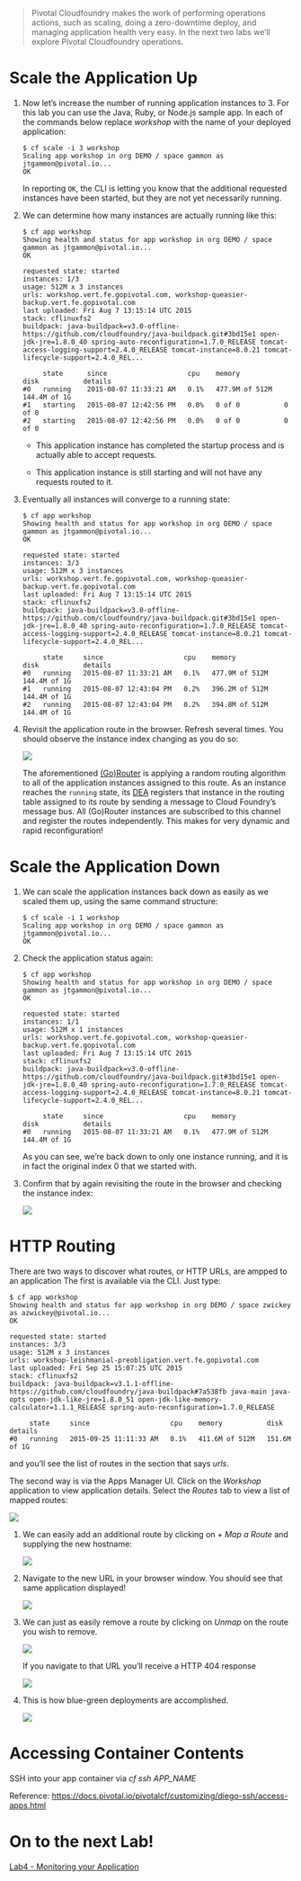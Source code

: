 > Pivotal Cloudfoundry makes the work of performing operations actions,
> such as scaling, doing a zero-downtime deploy, and managing
> application health very easy. In the next two labs we’ll explore
> Pivotal Cloudfoundry operations.

Scale the Application Up
========================

1.  Now let’s increase the number of running application instances to 3.
    For this lab you can use the Java, Ruby, or Node.js sample app. In
    each of the commands below replace *workshop* with the name of your
    deployed application:

        $ cf scale -i 3 workshop
        Scaling app workshop in org DEMO / space gammon as jtgammon@pivotal.io...
        OK

    In reporting `OK`, the CLI is letting you know that the additional
    requested instances have been started, but they are not yet
    necessarily running.

2.  We can determine how many instances are actually running like this:

        $ cf app workshop
        Showing health and status for app workshop in org DEMO / space gammon as jtgammon@pivotal.io...
        OK

        requested state: started
        instances: 1/3
        usage: 512M x 3 instances
        urls: workshop.vert.fe.gopivotal.com, workshop-queasier-backup.vert.fe.gopivotal.com
        last uploaded: Fri Aug 7 13:15:14 UTC 2015
        stack: cflinuxfs2
        buildpack: java-buildpack=v3.0-offline-https://github.com/cloudfoundry/java-buildpack.git#3bd15e1 open-jdk-jre=1.8.0_40 spring-auto-reconfiguration=1.7.0_RELEASE tomcat-access-logging-support=2.4.0_RELEASE tomcat-instance=8.0.21 tomcat-lifecycle-support=2.4.0_REL...

             state      since                    cpu    memory           disk           details
        #0   running    2015-08-07 11:33:21 AM   0.1%   477.9M of 512M   144.4M of 1G  
        #1   starting   2015-08-07 12:42:56 PM   0.0%   0 of 0           0 of 0  
        #2   starting   2015-08-07 12:42:56 PM   0.0%   0 of 0           0 of 0

    -   This application instance has completed the startup process and
        is actually able to accept requests.

    -   This application instance is still starting and will not have
        any requests routed to it.

3.  Eventually all instances will converge to a running state:

        $ cf app workshop
        Showing health and status for app workshop in org DEMO / space gammon as jtgammon@pivotal.io...
        OK

        requested state: started
        instances: 3/3
        usage: 512M x 3 instances
        urls: workshop.vert.fe.gopivotal.com, workshop-queasier-backup.vert.fe.gopivotal.com
        last uploaded: Fri Aug 7 13:15:14 UTC 2015
        stack: cflinuxfs2
        buildpack: java-buildpack=v3.0-offline-https://github.com/cloudfoundry/java-buildpack.git#3bd15e1 open-jdk-jre=1.8.0_40 spring-auto-reconfiguration=1.7.0_RELEASE tomcat-access-logging-support=2.4.0_RELEASE tomcat-instance=8.0.21 tomcat-lifecycle-support=2.4.0_REL...

             state     since                    cpu    memory           disk           details
        #0   running   2015-08-07 11:33:21 AM   0.1%   477.9M of 512M   144.4M of 1G
        #1   running   2015-08-07 12:43:04 PM   0.2%   396.2M of 512M   144.4M of 1G
        #2   running   2015-08-07 12:43:04 PM   0.2%   394.8M of 512M   144.4M of 1G

4.  Revisit the application route in the browser. Refresh several times.
    You should observe the instance index changing as you do so:

    ![](lab.png)

    The aforementioned
    [(Go)Router](http://docs.cloudfoundry.org/concepts/architecture/router.html)
    is applying a random routing algorithm to all of the application
    instances assigned to this route. As an instance reaches the
    `running` state, its
    [DEA](http://docs.cloudfoundry.org/concepts/architecture/execution-agent.html)
    registers that instance in the routing table assigned to its route
    by sending a message to Cloud Foundry’s message bus. All (Go)Router
    instances are subscribed to this channel and register the routes
    independently. This makes for very dynamic and rapid
    reconfiguration!

Scale the Application Down
==========================

1.  We can scale the application instances back down as easily as we
    scaled them up, using the same command structure:

        $ cf scale -i 1 workshop
        Scaling app workshop in org DEMO / space gammon as jtgammon@pivotal.io...
        OK

2.  Check the application status again:

        $ cf app workshop
        Showing health and status for app workshop in org DEMO / space gammon as jtgammon@pivotal.io...
        OK

        requested state: started
        instances: 1/1
        usage: 512M x 1 instances
        urls: workshop.vert.fe.gopivotal.com, workshop-queasier-backup.vert.fe.gopivotal.com
        last uploaded: Fri Aug 7 13:15:14 UTC 2015
        stack: cflinuxfs2
        buildpack: java-buildpack=v3.0-offline-https://github.com/cloudfoundry/java-buildpack.git#3bd15e1 open-jdk-jre=1.8.0_40 spring-auto-reconfiguration=1.7.0_RELEASE tomcat-access-logging-support=2.4.0_RELEASE tomcat-instance=8.0.21 tomcat-lifecycle-support=2.4.0_REL...

             state     since                    cpu    memory           disk           details
        #0   running   2015-08-07 11:33:21 AM   0.1%   477.9M of 512M   144.4M of 1G

    As you can see, we’re back down to only one instance running, and it
    is in fact the original index 0 that we started with.

3.  Confirm that by again revisiting the route in the browser and
    checking the instance index:

    ![](lab1.png)

HTTP Routing
============

There are two ways to discover what routes, or HTTP URLs, are ampped to
an application The first is available via the CLI. Just type:

    $ cf app workshop
    Showing health and status for app workshop in org DEMO / space zwickey as azwickey@pivotal.io...
    OK

    requested state: started
    instances: 3/3
    usage: 512M x 3 instances
    urls: workshop-leishmanial-preobligation.vert.fe.gopivotal.com
    last uploaded: Fri Sep 25 15:07:25 UTC 2015
    stack: cflinuxfs2
    buildpack: java-buildpack=v3.1.1-offline-https://github.com/cloudfoundry/java-buildpack#7a538fb java-main java-opts open-jdk-like-jre=1.8.0_51 open-jdk-like-memory-calculator=1.1.1_RELEASE spring-auto-reconfiguration=1.7.0_RELEASE

         state     since                    cpu    memory           disk           details
    #0   running   2015-09-25 11:11:33 AM   0.1%   411.6M of 512M   151.6M of 1G

and you’ll see the list of routes in the section that says *urls*.

The second way is via the Apps Manager UI. Click on the *Workshop*
application to view application details. Select the *Routes* tab to view
a list of mapped routes:

![](lab2.png)

1.  We can easily add an additional route by clicking on *+ Map a Route*
    and supplying the new hostname:

    ![](lab3.png)

2.  Navigate to the new URL in your browser window. You should see that
    same application displayed!

    ![](lab4.png)

3.  We can just as easily remove a route by clicking on *Unmap* on the
    route you wish to remove.

    ![](lab5.png)

    If you navigate to that URL you’ll receive a HTTP 404 response

    ![](lab6.png)

4.  This is how blue-green deployments are accomplished.

    ![](blue-green.png)

Accessing Container Contents
============================

SSH into your app container via *cf ssh APP\_NAME*

Reference:
<https://docs.pivotal.io/pivotalcf/customizing/diego-ssh/access-apps.html>

On to the next Lab!
===================

[Lab4 - Monitoring your Application](../../labs/lab4/README.adoc)
